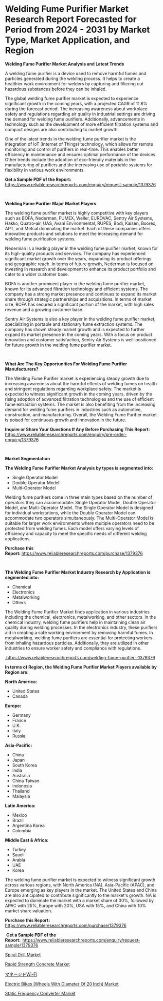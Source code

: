 <p><h1>Welding Fume Purifier Market Research Report Forecasted for Period from 2024 -  2031 by Market Type, Market Application, and Region</h1></p><p><strong>Welding Fume Purifier Market Analysis and Latest Trends</strong></p>
<p><p>A welding fume purifier is a device used to remove harmful fumes and particles generated during the welding process. It helps to create a healthier work environment for welders by capturing and filtering out hazardous substances before they can be inhaled.</p><p>The global welding fume purifier market is expected to experience significant growth in the coming years, with a projected CAGR of 11.8% during the forecast period. The increasing awareness about workplace safety and regulations regarding air quality in industrial settings are driving the demand for welding fume purifiers. Additionally, advancements in technology such as the development of more efficient filtration systems and compact designs are also contributing to market growth.</p><p>One of the latest trends in the welding fume purifier market is the integration of IoT (Internet of Things) technology, which allows for remote monitoring and control of purifiers in real-time. This enables better efficiency in maintenance and ensures optimal performance of the devices. Other trends include the adoption of eco-friendly materials in the manufacturing of purifiers and the increasing use of portable systems for flexibility in various work environments.</p></p>
<p><strong>Get a Sample PDF of the Report:&nbsp;</strong> <a href="https://www.reliableresearchreports.com/enquiry/request-sample/1379376">https://www.reliableresearchreports.com/enquiry/request-sample/1379376</a></p>
<p>&nbsp;</p>
<p><strong>Welding Fume Purifier Major Market Players</strong></p>
<p><p>The welding fume purifier market is highly competitive with key players such as BOFA, Nederman, FUMEX, Weller, EUROVAC, Sentry Air Systems, Hakko, Quatro-air, UAS, Avani Environmental, RUPES, Bodi, Kaisen, Boorex, APT, and Metcal dominating the market. Each of these companies offers innovative products and solutions to meet the increasing demand for welding fume purification systems.</p><p>Nederman is a leading player in the welding fume purifier market, known for its high-quality products and services. The company has experienced significant market growth over the years, expanding its product offerings and geographic reach. In terms of future growth, Nederman is focused on investing in research and development to enhance its product portfolio and cater to a wider customer base.</p><p>BOFA is another prominent player in the welding fume purifier market, known for its advanced filtration technology and efficient systems. The company has a strong market presence and continues to expand its market share through strategic partnerships and acquisitions. In terms of market size, BOFA has secured a significant portion of the market, with high sales revenue and a growing customer base.</p><p>Sentry Air Systems is also a key player in the welding fume purifier market, specializing in portable and stationary fume extraction systems. The company has shown steady market growth and is expected to further expand its market presence in the coming years. With a focus on product innovation and customer satisfaction, Sentry Air Systems is well-positioned for future growth in the welding fume purifier market.</p></p>
<p>&nbsp;</p>
<p><strong>What Are The Key Opportunities For Welding Fume Purifier Manufacturers?</strong></p>
<p><p>The Welding Fume Purifier market is experiencing steady growth due to increasing awareness about the harmful effects of welding fumes on health and stringent regulations regarding workplace safety. The market is expected to witness significant growth in the coming years, driven by the rising adoption of advanced filtration technologies and the use of efficient fume extraction systems. The market is also benefiting from the increasing demand for welding fume purifiers in industries such as automotive, construction, and manufacturing. Overall, the Welding Fume Purifier market is poised for continuous growth and innovation in the future.</p></p>
<p><strong>Inquire or Share Your Questions If Any Before Purchasing This Report:</strong> <a href="https://www.reliableresearchreports.com/enquiry/pre-order-enquiry/1379376">https://www.reliableresearchreports.com/enquiry/pre-order-enquiry/1379376</a></p>
<p>&nbsp;</p>
<p><strong>Market Segmentation</strong></p>
<p><strong>The Welding Fume Purifier Market Analysis by types is segmented into:</strong></p>
<p><ul><li>Single Operator Model</li><li>Double Operator Model</li><li>Multi-Operator Model</li></ul></p>
<p><p>Welding fume purifiers come in three main types based on the number of operators they can accommodate: Single Operator Model, Double Operator Model, and Multi-Operator Model. The Single Operator Model is designed for individual workstations, while the Double Operator Model can accommodate two operators simultaneously. The Multi-Operator Model is suitable for larger work environments where multiple operators need to be protected from welding fumes. Each model offers varying levels of efficiency and capacity to meet the specific needs of different welding applications.</p></p>
<p><strong>Purchase this Report:&nbsp;</strong><a href="https://www.reliableresearchreports.com/purchase/1379376">https://www.reliableresearchreports.com/purchase/1379376</a></p>
<p>&nbsp;</p>
<p><strong>The Welding Fume Purifier Market Industry Research by Application is segmented into:</strong></p>
<p><ul><li>Chemical</li><li>Electronics</li><li>Metalworking</li><li>Others</li></ul></p>
<p><p>The Welding Fume Purifier Market finds application in various industries including the chemical, electronics, metalworking, and other sectors. In the chemical industry, welding fume purifiers help in maintaining clean air quality during welding processes. In the electronics industry, these purifiers aid in creating a safe working environment by removing harmful fumes. In metalworking, welding fume purifiers are essential for protecting workers from inhaling hazardous particles. Additionally, they are utilized in other industries to ensure worker safety and compliance with regulations.</p></p>
<p><a href="https://www.reliableresearchreports.com/welding-fume-purifier-r1379376">&nbsp;https://www.reliableresearchreports.com/welding-fume-purifier-r1379376</a></p>
<p><strong>In terms of Region, the Welding Fume Purifier Market Players available by Region are:</strong></p>
<p>
    <p> <strong> North America: </strong>
        <ul>
            <li>United States</li>
            <li>Canada</li>
        </ul>
        </p> 
    <p> <strong> Europe: </strong>
        <ul>
            <li>Germany</li>
            <li>France</li>
            <li>U.K.</li>
            <li>Italy</li>
            <li>Russia</li>
        </ul>
        </p> 
    <p> <strong> Asia-Pacific: </strong>
        <ul>
            <li>China</li>
            <li>Japan</li>
            <li>South Korea</li>
            <li>India</li>
            <li>Australia</li>
            <li>China Taiwan</li>
            <li>Indonesia</li>
            <li>Thailand</li>
            <li>Malaysia</li>
        </ul>
        </p> 
    <p> <strong> Latin America: </strong>
        <ul>
            <li>Mexico</li>
            <li>Brazil</li>
            <li>Argentina Korea</li>
            <li>Colombia</li>
        </ul>
        </p> 
    <p> <strong> Middle East & Africa: </strong>
        <ul>
            <li>Turkey</li>
            <li>Saudi</li>
            <li>Arabia</li>
            <li>UAE</li>
            <li>Korea</li>
        </ul>
    </p>
    </p>
<p><p>The welding fume purifier market is expected to witness significant growth across various regions, with North America (NA), Asia-Pacific (APAC), and Europe emerging as key players in the market. The United States and China are also anticipated to contribute significantly to the market's growth. NA is expected to dominate the market with a market share of 30%, followed by APAC with 25%, Europe with 20%, USA with 15%, and China with 10% market share valuation.</p></p>
<p><strong>Purchase this Report: </strong><a href="https://www.reliableresearchreports.com/purchase/1379376">https://www.reliableresearchreports.com/purchase/1379376</a></p>
<p>&nbsp;<strong>Get a Sample PDF of the Report:&nbsp;&nbsp;</strong><a href="https://www.reliableresearchreports.com/enquiry/request-sample/1379376">https://www.reliableresearchreports.com/enquiry/request-sample/1379376</a></p>
<p><strong></strong></p>
<p><p><a href="https://github.com/gamblestampleyjenny50m5sl6/Market-Research-Report-List-2/blob/main/spiral-drill-market.md">Spiral Drill Market</a></p><p><a href="https://issuu.com/reportprime-2/docs/rapid-strength-concrete-market-size-2030.pptx">Rapid Strength Concrete Market</a></p><p><a href="https://github.com/nemesis2824/Market-Research-Report-List-1/blob/main/129422722186.md">マネージドWi-Fi</a></p><p><a href="https://www.linkedin.com/pulse/electric-bikes-wheels-diameter-20-inch-market-furnish-information-oynqe?trackingId=ajIaEUmuhoWKfGYy6kZKtw%3D%3D">Electric Bikes (Wheels With Diameter Of 20 Inch) Market</a></p><p><a href="https://github.com/wwwkeltoum/Market-Research-Report-List-2/blob/main/static-frequency-converter-market.md">Static Frequency Converter Market</a></p></p>